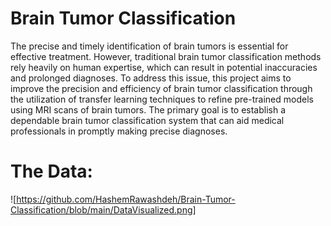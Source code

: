 # Brain Tumor Classification
The precise and timely identification of brain tumors is essential for effective treatment. However, traditional brain tumor classification methods rely heavily on human expertise, which can result in potential inaccuracies and prolonged diagnoses. To address this issue, this project aims to improve the precision and efficiency of brain tumor classification through the utilization of transfer learning techniques to refine pre-trained models using MRI scans of brain tumors. The primary goal is to establish a dependable brain tumor classification system that can aid medical professionals in promptly making precise diagnoses.
# The Data:
![https://github.com/HashemRawashdeh/Brain-Tumor-Classification/blob/main/DataVisualized.png]
